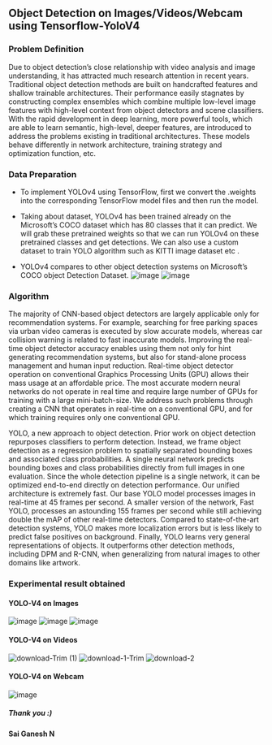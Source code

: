 ## Object Detection on Images/Videos/Webcam using Tensorflow-YoloV4

### Problem Definition

Due to object detection’s close relationship with video analysis and image understanding, it has attracted much research attention in recent years. Traditional object detection methods are built on handcrafted features and shallow trainable architectures. Their performance easily stagnates by constructing complex ensembles which combine multiple low-level image features with high-level context from object detectors and scene classifiers. With the rapid development in deep learning, more powerful tools, which are able to learn semantic, high-level, deeper features, are introduced to address the problems existing in traditional architectures. These models behave differently in network architecture, training strategy and optimization function, etc.

### Data Preparation
- To implement YOLOv4 using TensorFlow, first we convert the .weights into the corresponding TensorFlow model files and then run the model.

- Taking about dataset, YOLOv4 has been trained already on the Microsoft’s COCO dataset which has 80 classes that it can predict. We will grab these pretrained weights so that we can run YOLOv4 on these pretrained classes and get detections. We can also use a custom dataset to train YOLO algorithm such as KITTI image dataset etc .

- YOLOv4 compares to other object detection systems on Microsoft’s COCO object Detection Dataset.
![image](https://user-images.githubusercontent.com/53213766/174433906-d85e4828-173f-403b-80df-3c0bc62fb908.png)
![image](https://user-images.githubusercontent.com/53213766/174433921-a7a10beb-72fb-4317-8663-95dbb970471f.png)

### Algorithm

The majority of CNN-based object detectors are largely applicable only for recommendation systems. For example, searching for free parking spaces via urban video cameras is executed by slow accurate models, whereas car collision warning is related to fast inaccurate models. Improving the real-time object detector accuracy enables using them not only for hint generating recommendation systems, but also for stand-alone process management and human input reduction. Real-time object detector operation on conventional Graphics Processing Units (GPU) allows their mass usage at an affordable price. The most accurate modern neural networks do not operate in real time and require large number of GPUs for training with a large mini-batch-size. We address such problems through creating a CNN that operates in real-time on a conventional GPU, and for which training requires only one conventional GPU. 

YOLO, a new approach to object detection. Prior work on object detection repurposes classifiers to perform detection. Instead, we frame object detection as a regression problem to spatially separated bounding boxes and associated class probabilities. A single neural network predicts bounding boxes and class probabilities directly from full images in one evaluation. Since the whole detection pipeline is a single network, it can be optimized end-to-end directly on detection performance. Our unified architecture is extremely fast. Our base YOLO model processes images in real-time at 45 frames per second. A smaller version of the network, Fast YOLO, processes an astounding 155 frames per second while still achieving double the mAP of other real-time detectors. Compared to state-of-the-art detection systems, YOLO makes more localization errors but is less likely to predict false positives on background. Finally, YOLO learns very general representations of objects. It outperforms other detection methods, including DPM and R-CNN, when generalizing from natural images to other domains like artwork.

### Experimental result obtained
#### YOLO-V4 on Images 
![image](https://user-images.githubusercontent.com/53213766/174433963-2ebbb5c7-b4d6-4ef2-a1da-940c05ffbf9b.png)
![image](https://user-images.githubusercontent.com/53213766/174433965-3c38b7ad-1391-4e25-b167-0bab3e9b2044.png)
![image](https://user-images.githubusercontent.com/53213766/174433967-9bfe3157-8f4a-4c95-aa26-32c87c9bc36a.png)
#### YOLO-V4 on Videos
![download-Trim (1)](https://user-images.githubusercontent.com/53213766/174434449-64671d3e-144c-42b2-8d31-2f48baf7d823.gif)
![download-1-Trim](https://user-images.githubusercontent.com/53213766/174434683-19e6c5e7-642e-4767-a4d3-b699a640537b.gif)
![download-2](https://user-images.githubusercontent.com/53213766/174434647-c7e27ad2-ea70-41d8-b089-bfc093ead536.gif)

#### YOLO-V4 on Webcam 
![image](https://user-images.githubusercontent.com/53213766/174433984-37c6c778-f635-4e48-af1b-2d2ea75605dd.png)

##### Thank you :)
#### Sai Ganesh N
